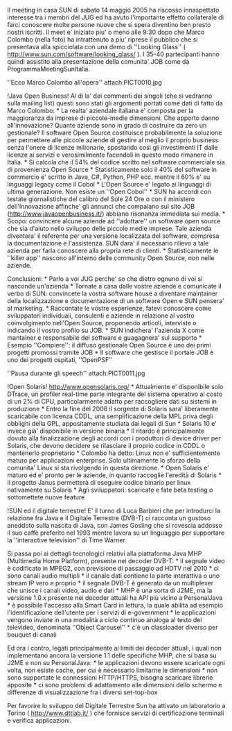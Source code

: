 Il meeting in casa SUN di sabato 14 maggio 2005 ha riscosso innaspettato interesse tra i membri del JUG ed ha avuto l'importante effetto collaterale di farci conoscere molte persone nuove che si spera diventino ben presto nostri iscritti. Il meet e' iniziato piu' o meno alle 9:30 dopo che Marco Colombo (nella foto) ha intrattenuto a piu' riprese il pubblico che si presentava alla spicciolata con una demo di ''Looking Glass'' ( http://www.sun.com/software/looking_glass/ ). I 35-40 partecipanti hanno quindi assistito alla presentazione della comunita' JOB come da ProgrammaMeetingSunItalia.

''Ecco Marco Colombo all'opera''
attach:PICT0010.jpg

!Java Open Business!
Al di la' dei commenti dei singoli (che si vedranno sulla mailing list) questi sono stati gli argomenti portati come dati di fatto da Marco Colombo:
	* La realta' aziendale italiana e' composta per la maggioranza da imprese di piccole-medie dimensioni. Che apporto danno all'innovazione? Quante aziende sono in grado di costruire da zero un gestionale? Il software Open Source costituisce probabilmente la soluzione per permettere alle piccole aziende di gestire al meglio il proprio business senza l'onere di licenze milionarie, spostando così gli investimenti IT dalle licenze ai servizi e verosimilmente facendoli in questo modo rimanere in Italia. 
	* Si calcola che il 54% del codice scritto nel software commerciale sia di provenienza Open Source 
	* Statisticamente solo il 40% del software in commercio e' scritto in Java, C#, Python, PHP ecc. mentre il 60% e' su linguaggi legacy come il Cobol
	* L'Open Source e' legato ai linguaggi di ultima generazione. Non esiste un ''Open Cobol''
	* SUN ha accordi con testate giornalistiche del calibro del Sole 24 Ore o con il ministero dell'Innovazione affinche' gli annunci che compaiano sul sito JOB (http://www.javaopenbusiness.it/) abbiano risonanza immediata sui media.
	* Scopo: convincere alcune aziende ad ''adottare'' un software open source che sia d'aiuto nello sviluppo delle piccole medie imprese. Tale azienda diventera' il referente per una versione localizzata del software, compresa la documentazione e l'assistenza. SUN dara' il necessario rilievo a tale azienda per farla conoscere alla propria rete di clienti.
	* Statisticamente le ''killer app'' nascono all'interno delle community Open Source, non nelle aziende.

Conclusioni:
	* Parlo a voi JUG perche' so che dietro ognuno di voi si nasconde un'azienda
	* Tornate a casa dalle vostre aziende e comunicate il verbo di SUN: convincete la vostra software house a diventare maintainer della localizzazione e documentazione di un software Open e SUN pensera' al marketing.
	* Raccontate le vostre esperienze, fatevi conoscere come sviluppatori individuali, consulenti e aziende in relazione al vostro coinvolgimento nell'Open Source, proponendo articoli, interviste o indicando il vostro profilo su JOB.
	* SUN indichera' l'azienda X come mantainer e responsabile del software e guagagnera' sul supporto
	* Esempio ''Compiere'': il diffuso gestionale Open Source è uno dei primi progetti promossi tramite JOB
	* Il software che gestisce il portale JOB è uno dei progetti ospitati, ''OpenPSF''


''Pausa durante gli speech''
attach:PICT0011.jpg

!Open Solaris!
http://www.opensolaris.org/
	* Attualmente e' disponibile solo DTrace, un profiler real-time parte integrante del sistema operativo al costo di un 2% di CPU, particolarmente adatto per raccogliere dati su sistemi in produzione 
	* Entro la fine del 2006 il sorgente di Solaris sara' liberamente scaricabile con licenza CDDL, una semplificazione della MPL priva degli obblighi della GPL, appositamente studiata dai legali di Sun
	* Solaris 10 e' invece gia' disponibile in versione binaria
	* Il ritardo è principalmente dovuto alla finalizzazione degli accordi con i produttori di device driver per Solaris, che devono decidere se rilasciare il proprio codice in CDDL o mantenerlo proprietario 
	* Colombo ha detto: Linux non e' sufficientemente maturo per applicazioni enterprise. Solo ultimamente lo sforzo della comunita' Linux si sta rivolgendo in questa direzione.	* Open Solaris e' maturo ed e' pronto per le aziende, in quanto raccoglie l'eredità di Solaris
	* Il progetto Janus permetterà di eseguire codice binario per linux nativamente su Solaris
	* Agli sviluppatori: scaricate e fate beta testing o sottomettete nuove feature

!SUN ed il digitale terrestre!
E' il turno di Luca Barbieri che per introdurci la relazione fra Java e il Digitale Terrestre (DVB-T) ci racconta un gustoso aneddoto sulla nascita di Java, con James Gosling che si rovescia addosso il suo caffè preferito nel 1993 mentre lavora su un linguaggio per supportare la ''interactive television'' di Time Warner.

Si passa poi ai dettagli tecnologici relativi alla piattaforma Java MHP (Multimedia Home Platform), presente nei decoder DVB-T:
	* il segnale video è codificato in MPEG2, con previsione di passaggio ad HDTV nel 2010
	* ci sono canali audio multipli
	* il canale dati contiene la parte interattiva o uno stream IP vero e proprio
	* il segnale DVB-T è generato da un multiplexer che unisce i canali video, audio e dati
	* MHP è una sorta di J2ME, ma la versione 1.0.x presente nei decoder attuali ha API più vicine a PersonalJava
	* è possibile l'accesso alla Smart Card in lettura, la quale abilita ad esempio l'identificazione dell'utente per i servizi di e-government
	* le applicazioni vengono inviate in una modalità a ciclo continuo analoga al testo del televideo, denominata ''Object Carousel''
	* c'è un classloader diverso per bouquet di canali

Ed ora i contro, legati principalmente ai limiti dei decoder attuali, i quali non implementano ancora la versione 1.1 delle specifiche MHP, che si basa su J2ME e non su PersonalJava:
	* le applicazioni devono essere scaricate ogni volta, non esiste cache, per cui è necessario limitarne le dimensioni
	* non sono supportate le connessioni HTTP/HTTPS, bisogna scaricare librerie apposite
	* ci sono problemi di adattamento alle dimensioni dello schermo e differenze di visualizzazione fra i diversi set-top-box 

Per favorire lo sviluppo del Digitale Terrestre Sun ha attivato un laboratorio a Torino ( http://www.dttlab.it/ ) che fornisce servizi di certificazione terminali e verifica applicazioni.